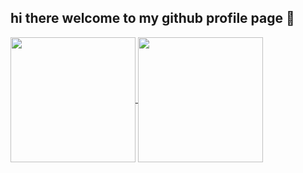 ## hi there welcome to my github profile page 👋

<a href="https://github.com/a-reiner/github-readme-stats">
  <img height=200 align="center" src="https://github-readme-stats.vercel.app/api?username=a-reiner" />
</a>
<a href="https://github.com/a-reiner/convoychat">
  <img height=200 align="center" src="https://github-readme-stats.vercel.app/api/top-langs?username=a-reiner&layout=compact&langs_count=8&card_width=320" />
</a>

<!--
**a-reiner/a-reiner** is a ✨ _special_ ✨ repository because its `README.md` (this file) appears on your GitHub profile.

Here are some ideas to get you started:

- 🔭 I’m currently working on ...
- 🌱 I’m currently learning ...
- 👯 I’m looking to collaborate on ...
- 🤔 I’m looking for help with ...
- 💬 Ask me about ...
- 📫 How to reach me: ...
- 😄 Pronouns: ...
- ⚡ Fun fact: ...
-->
